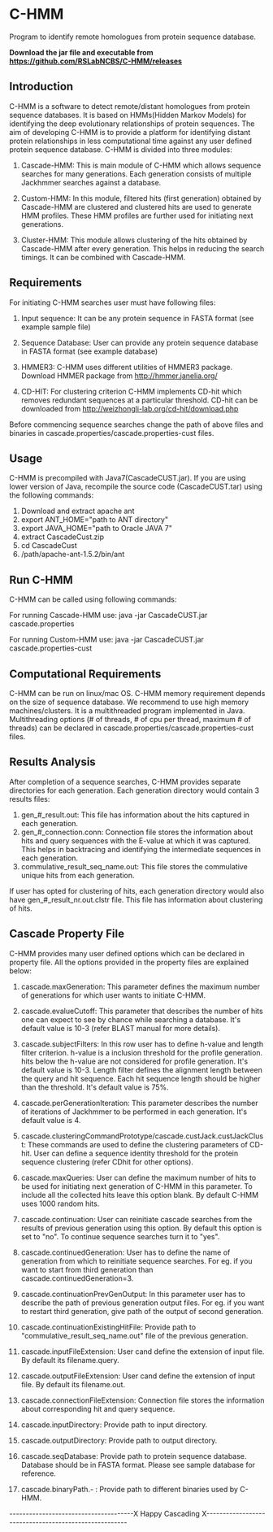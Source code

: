 # C-HMM
Program to identify remote homologues from protein sequence database.

**Download the jar file and executable from https://github.com/RSLabNCBS/C-HMM/releases**


Introduction
---------------------------

C-HMM is a software to detect remote/distant homologues from protein sequence databases. It is based on HMMs(Hidden Markov Models) for identifying the deep evolutionary relationships of protein sequences. The aim of developing C-HMM is to provide a platform for identifying distant protein relationships in less computational time against any user defined protein sequence database. C-HMM is divided into three modules:

1. Cascade-HMM: This is main module of C-HMM which allows sequence searches for many generations. Each generation consists of multiple Jackhmmer searches against a database. 

2. Custom-HMM: In this module, filtered hits (first generation) obtained by Cascade-HMM are clustered and clustered hits are used to generate HMM profiles. These HMM profiles are further used for initiating next generations. 

3. Cluster-HMM: This module allows clustering of the hits obtained by Cascade-HMM after every generation. This helps in reducing the search timings. It can be combined with Cascade-HMM.

Requirements
-------------------

For initiating C-HMM searches user must have following files: 

1. Input sequence: It can be any protein sequence in FASTA format (see example sample file)

2. Sequence Database: User can provide any protein sequence database in FASTA format (see example database)

3. HMMER3: C-HMM uses different utilities of HMMER3 package. Download HMMER package from  http://hmmer.janelia.org/

4. CD-HIT: For clustering criterion C-HMM implements CD-hit which removes redundant sequences  at a particular threshold. CD-hit can be downloaded from http://weizhongli-lab.org/cd-hit/download.php

Before commencing sequence searches change the path of above files and binaries in cascade.properties/cascade.properties-cust files.


Usage
-----------------------

C-HMM is precompiled with Java7(CascadeCUST.jar). If you are using lower version of Java, recompile the source code (CascadeCUST.tar) using the following commands: 

1. Download and extract apache ant
2. export ANT_HOME="path to ANT directory"
3. export JAVA_HOME="path to Oracle JAVA 7"
4. extract CascadeCust.zip
5. cd CascadeCust
6. /path/apache-ant-1.5.2/bin/ant

Run C-HMM
-------------------

C-HMM can be called using following commands:

For running Cascade-HMM use:
java -jar CascadeCUST.jar cascade.properties 

For running Custom-HMM use:
java -jar CascadeCUST.jar cascade.properties-cust 


Computational Requirements
-------------------------------

C-HMM can be run on linux/mac OS. C-HMM memory requirement depends on the size of sequence database. We recommend to use high memory machines/clusters. It is a multithreaded program implemented in Java. Multithreading options (# of threads, # of cpu per thread, maximum # of threads) can be declared in cascade.properties/cascade.properties-cust files.


Results Analysis
---------------------

After completion of a sequence searches, C-HMM provides separate directories for each generation. Each generation directory would contain 3 results files:

1. gen_#_result.out: This file has information about the hits captured in each generation.
2. gen_#_connection.conn: Connection file stores the information about hits and query sequences with the E-value at which it was captured. This helps in backtracing and identifying the intermediate sequences in each generation.
3. commulative_result_seq_name.out: This file stores the commulative unique hits from each generation.

If user has opted for clustering of hits, each generation directory would also have gen_#_result_nr.out.clstr file. This file has information about clustering of hits.


Cascade Property File 
------------------------
C-HMM provides many user defined options which can be declared in property file. All the options provided in the property files are explained below:

1. cascade.maxGeneration: This parameter defines the maximum number of generations for which user wants to initiate C-HMM. 

2. cascade.evalueCutoff: This parameter that describes the number of hits one can expect to see by chance while searching a database. It's default value is 10-3 (refer BLAST manual for more details).

3. cascade.subjectFilters: In this row user has to define h-value and length filter criterion. h-value is a inclusion threshold for the profile generation. hits below the h-value are not considered for profile generation. It's default value is 10-3.
Length filter defines the alignment length between the query and hit sequence. Each hit sequence length should be higher than the threshold. It's default value is 75%.

3. cascade.perGenerationIteration: This parameter describes the number of iterations of Jackhmmer to be performed in each generation. It's default value is 4.

4. cascade.clusteringCommandPrototype/cascade.custJack.custJackClust: These commands are used to define the clustering parameters of CD-hit. User can define a sequence identity threshold for the protein sequence clustering (refer CDhit for other options).

5. cascade.maxQueries: User can define the maximum number of hits to be used for initiating next generation of C-HMM in this parameter. To include all the collected hits leave this option blank. By default C-HMM uses 1000 random hits.

6. cascade.continuation: User can reinitiate cascade searches from the results of previous generation using this option. By default this option is set to "no". To continue sequence searches turn it to "yes".

7. cascade.continuedGeneration: User has to define the name of generation from which to reinitiate sequence searches. For eg. if you want to start from third generation than cascade.continuedGeneration=3.

8. cascade.continuationPrevGenOutput: In this parameter user has to describe the path of previous generation output files. For eg. if you want to restart third generation, give path of the output of second generation.

9. cascade.continuationExistingHitFile: Provide path to "commulative_result_seq_name.out" file of the previous generation.

10. cascade.inputFileExtension: User cand define the extension of input file. By default its filename.query.

11. cascade.outputFileExtension: User cand define the extension of input file. By default its filename.out.

12. cascade.connectionFileExtension: Connection file stores the information about corresponding hit and query sequence.

13. cascade.inputDirectory: Provide path to input directory.

14. cascade.outputDirectory: Provide path to output directory.

15. cascade.seqDatabase: Provide path to protein sequence database. Database should be in FASTA format. Please see sample database for reference.

16. cascade.binaryPath.- : Provide path to different binaries used by C-HMM.


--------------------------------------X Happy Cascading X------------------------------------------------------
